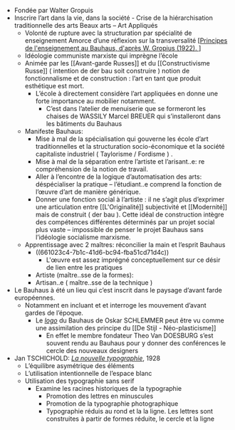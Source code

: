 - Fondée par Walter Gropuis
- Inscrire l’art dans la vie, dans la société - Crise de la hiérarchisation traditionnelle des arts Beaux arts – Art Appliqués
	- Volonté de rupture avec la structuration par spécialité de enseignement Amorce d’une réflexion sur la transversalité [[Principes de l'enseignement au Bauhaus, d'après W. Gropius (1922). ](https://fr.wikipedia.org/wiki/Bauhaus#/media/Fichier:Bauhaus-program.svg)]
	- Idéologie communiste marxiste qui imprègne l’école
	- Animée par les [[Avant-garde Russes]] et du [[Constructivisme Russe]] ( intention de der bau soit construire ) notion de fonctionnalisme et de construction : l’art en tant que produit esthétique est mort.
		- L’école à directement considère l’art appliquées en donne une forte importance au mobilier notamment.
			- C’est dans l’atelier de menuiserie que se formeront les chaises de WASSILY Marcel BREUER qui s’installeront dans les bâtiments du Bauhaus
	- Manifeste Bauhaus:
		- Mise à mal de la spécialisation qui gouverne les école d’art traditionnelles et la structuration socio-économique et la société capitaliste industriel ( Taylorisme / Fordisme ) .
		- Mise à mal de la séparation entre l’artiste et l’arisant..e: re compréhension de la notion de travail.
		- Aller à l’encontre de la logique d’automatisation des arts: déspécialiser la pratique – l’étudiant..e comprend la fonction de l’œuvre d’art de manière générique.
		- Donner une fonction social à l’artiste : il ne s’agit plus d’exprimer une articulation entre [[L'Originalité]] subjectivité et [[Modernité]] mais de construit ( der bau ). Cette idéal de construction intègre des compétences différentes déterminés par un projet social plus vaste – impossible de penser le projet Bauhaus sans l’idéologie socialisme marxisme.
	- Apprentissage avec 2 maîtres: réconcilier la main et l’esprit Bauhaus
		- ((661023c4-7b1c-41d6-bc94-fba51cd71d4c))
			- L'œuvre est assez imprégné conceptuellement sur ce désir de lien entre les pratiques
		- Artiste (maître..sse de la formes):
		- Artisan..e ( maître..sse de la technique )
- Le Bauhaus à été un lieu qui c’est inscrit dans le paysage d’avant farde européennes.
	- Notamment en incluant et et interroge les mouvement d’avant gardes de l’époque.
		- Le [*logo*](https://fr.wikipedia.org/wiki/Bauhaus#/media/Fichier:Bauhaus-Signet.svg) du Bauhaus de Oskar SCHLEMMER peut être vu comme une assimilation des principe du [[De Stijl - Néo-plasticisme]]
			- En effet le membre fondateur Theo Van DOESBURG s’est souvent rendu au Bauhaus pour y donner des conférences le cercle des nouveaux designers
- Jan TSCHICHOLD: [*La nouvelle typographie*](https://fr.wikipedia.org/wiki/La_Nouvelle_Typographie_(livre)), 1928
	- L’équilibre asymétrique des éléments
	- L’utilisation intentionnelle de l’espace blanc
	- Utilisation des typographie sans serif
		- Examine les racines historiques de la typographie
			- Promotion des lettres en minuscules
			- Promotion de la typographie photographique
			- Typographie réduis au rond et la la ligne. Les lettres sont construites à partir de formes réduite, le cercle et la ligne